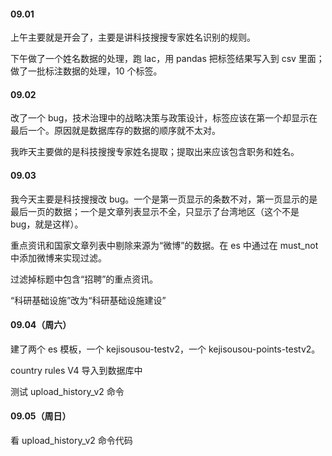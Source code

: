 
#### 09.01  

上午主要就是开会了，主要是讲科技搜搜专家姓名识别的规则。  

下午做了一个姓名数据的处理，跑 lac，用 pandas 把标签结果写入到 csv 里面；做了一批标注数据的处理，10 个标签。  


#### 09.02  

改了一个 bug，技术治理中的战略决策与政策设计，标签应该在第一个却显示在最后一个。原因就是数据库存的数据的顺序就不太对。  

我昨天主要做的是科技搜搜专家姓名提取；提取出来应该包含职务和姓名。  


#### 09.03 

我今天主要是科技搜搜改 bug。一个是第一页显示的条数不对，第一页显示的是最后一页的数据；一个是文章列表显示不全，只显示了台湾地区（这个不是 bug，就是这样）。  

重点资讯和国家文章列表中剔除来源为“微博”的数据。在 es 中通过在 must_not 中添加微博来实现过滤。  

过滤掉标题中包含“招聘”的重点资讯。  

“科研基础设施”改为“科研基础设施建设”  


#### 09.04（周六）  

建了两个 es 模板，一个 kejisousou-testv2，一个 kejisousou-points-testv2。  

country rules V4 导入到数据库中  

测试 upload_history_v2 命令  


#### 09.05（周日）  

看 upload_history_v2 命令代码  




